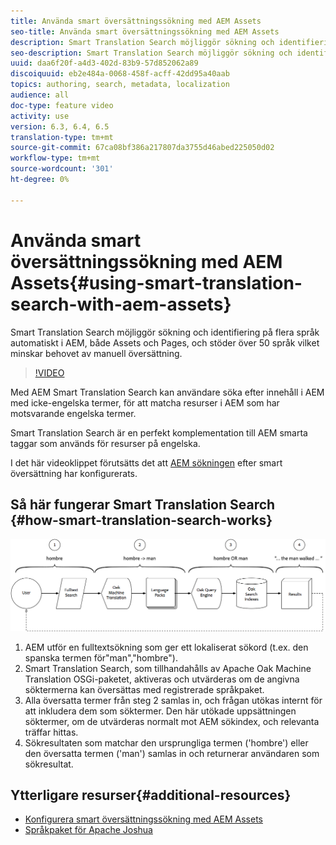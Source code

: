 ```yaml
---
title: Använda smart översättningssökning med AEM Assets
seo-title: Använda smart översättningssökning med AEM Assets
description: Smart Translation Search möjliggör sökning och identifiering på flera språk automatiskt i AEM, både Assets och Pages, och stöder över 50 språk vilket minskar behovet av manuell översättning.
seo-description: Smart Translation Search möjliggör sökning och identifiering på flera språk automatiskt i AEM, både Assets och Pages, och stöder över 50 språk vilket minskar behovet av manuell översättning.
uuid: daa6f20f-a4d3-402d-83b9-57d852062a89
discoiquuid: eb2e484a-0068-458f-acff-42dd95a40aab
topics: authoring, search, metadata, localization
audience: all
doc-type: feature video
activity: use
version: 6.3, 6.4, 6.5
translation-type: tm+mt
source-git-commit: 67ca08bf386a217807da3755d46abed225050d02
workflow-type: tm+mt
source-wordcount: '301'
ht-degree: 0%

---
```



# Använda smart översättningssökning med AEM Assets{#using-smart-translation-search-with-aem-assets}

Smart Translation Search möjliggör sökning och identifiering på flera språk automatiskt i AEM, både Assets och Pages, och stöder över 50 språk vilket minskar behovet av manuell översättning.

>[!VIDEO](https://video.tv.adobe.com/v/21297/?quality=9&learn=on)

Med AEM Smart Translation Search kan användare söka efter innehåll i AEM med icke-engelska termer, för att matcha resurser i AEM som har motsvarande engelska termer.

Smart Translation Search är en perfekt komplementation till AEM smarta taggar som används för resurser på engelska.

I det här videoklippet förutsätts det att [AEM sökningen](smart-translation-search-technical-video-setup.md) efter smart översättning har konfigurerats.

## Så här fungerar Smart Translation Search {#how-smart-translation-search-works}

![Smart Translation Search Flow Diagram](assets/smart-translation-search-flow.png)

1. AEM utför en fulltextsökning som ger ett lokaliserat sökord (t.ex. den spanska termen för&quot;man&quot;,&quot;hombre&quot;).
2. Smart Translation Search, som tillhandahålls av Apache Oak Machine Translation OSGi-paketet, aktiveras och utvärderas om de angivna söktermerna kan översättas med registrerade språkpaket.
3. Alla översatta termer från steg 2 samlas in, och frågan utökas internt för att inkludera dem som söktermer. Den här utökade uppsättningen söktermer, om de utvärderas normalt mot AEM sökindex, och relevanta träffar hittas.
4. Sökresultaten som matchar den ursprungliga termen (&#39;hombre&#39;) eller den översatta termen (&#39;man&#39;) samlas in och returnerar användaren som sökresultat.

## Ytterligare resurser{#additional-resources}

* [Konfigurera smart översättningssökning med AEM Assets](smart-translation-search-technical-video-setup.md)
* [Språkpaket för Apache Joshua](https://cwiki.apache.org/confluence/display/JOSHUA/Language+Packs)